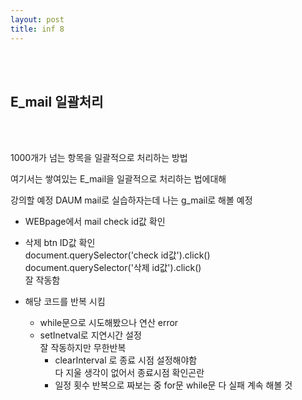 ```yaml
---
layout: post
title: inf 8
---
```


<br><br>

## E_mail 일괄처리

<br><br>

1000개가 넘는 항목을 일괄적으로 처리하는 방법

여기서는 쌓여있는 E_mail을 일괄적으로 처리하는 법에대해

강의할 예정 DAUM mail로 실습하자는데 나는 g_mail로 해볼 예정

- WEBpage에서 mail check id값 확인
- 삭제 btn ID값 확인<br>
  document.querySelector('check id값').click()<br>
  document.querySelector('삭제 id값').click()<br>
  잘 작동함

- 해당 코드를 반복 시킴
  - while문으로 시도해봤으나 연산 error<br>
  - setInetval로 지연시간 설정<br>
    잘 작동하지만 무한반복
    - clearInterval 로 종료 시점 설정해야함<br>
      다 지울 생각이 없어서 종료시점 확인곤란
    - 일정 횟수 반복으로 짜보는 중
      for문 while문 다 실패 계속 해볼 것
